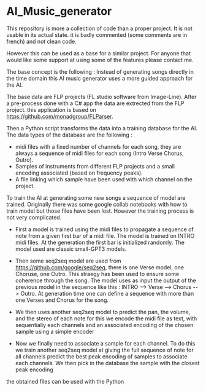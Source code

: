 # AI_Music_generator

This repository is more a collection of code than a proper project. It is not usable in its actual state. it is badly commented (some comments are in french) and not clean code.

However this can be used as a base for a similar project.
For anyone that would like some support at using some of the features please contact me.



The base concept is the following :
Instead of generating songs directly in the time domain this AI music generator uses a more guided approach for the AI.

The base data are FLP projects (FL studio software from Image-Line). After a pre-process done with a C# app the data are extrected from the FLP project.
this application is based on https://github.com/monadgroup/FLParser.

Then a Python script transforms the data into a training database for the AI. 
The data types of the database are the following :
  - midi files with a fixed number of channels for each song, they are always a sequence of midi files for each song (Intro Verse Chorus, Outro).
  - Samples of instruments from different FLP projects and a small encoding associated (based on frequency peaks).
  - A file linking which sample have been used with which channel on the project.

To train the AI at generating some new songs a sequence of model are trained. Originally there was some google collab notebooks with how to train model but those files have been lost.
However the training process is not very complicated.

  - First a model is trained using the midi files to propagate a sequence of note from a given first bar of a midi file. The model is trained on INTRO midi files. At the generation the first bar is initialized randomly. The model used are classic small-GPT3 models.
    
  - Then some seq2seq model are used from https://github.com/google/seq2seq, there is one Verse model, one Choruse, one Outro. This straegy has been used to ensure some coherence through the song. The model uses as input the output of the previous model in the sequence like this : INTRO --> Verse --> Chorus --> Outro.
    At generation time one can define a sequence with more than one Verses and Chorus for the song.

  - We then uses another seq2seq model to predict the pan, the volume, and the stereo of each note for this we encode the midi file as text, with sequentially each channels and an associated encoding of the chosen sample using a simple encoder 

  - Now we finally need to associate a sample for each channel. To do this we train another seq2seq model at giving the full sequence of note for all channels predict the best peak  encoding of samples to associate each channels. We then pick in the database the sample with the closest peak encoding


the obtained files can be used with the Python 

